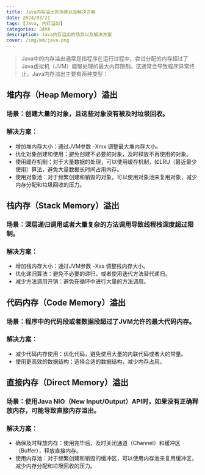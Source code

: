 ```yaml
---
title: Java内存溢出的场景以及解决方案
date: 2024/03/21
tags: [Java, 内存溢出]
categories: JAVA
description: Java内存溢出的场景以及解决方案
cover: /img/md/java.png
---
```



> Java中的内存溢出通常是指程序在运行过程中，尝试分配的内存超过了Java虚拟机（JVM）能够处理的最大内存限制。这通常会导致程序异常终止。Java内存溢出主要有两种类型：

## 堆内存（Heap Memory）溢出
### 场景：创建大量的对象，且这些对象没有被及时垃圾回收。
### 解决方案：

- 增加堆内存大小：通过JVM参数 -Xmx 调整最大堆内存大小。
- 优化对象创建和使用：避免创建不必要的对象，及时释放不再使用的对象。
- 使用缓存机制：对于大量数据的处理，可以使用缓存机制，如LRU（最近最少使用）算法，避免大量数据长时间占用内存。
- 使用对象池：对于频繁创建和销毁的对象，可以使用对象池来复用对象，减少内存分配和垃圾回收的压力。

## 栈内存（Stack Memory）溢出
### 场景：深层递归调用或者大量复杂的方法调用导致线程栈深度超过限制。
### 解决方案：

- 增加栈内存大小：通过JVM参数 -Xss 调整栈内存大小。
- 优化递归算法：避免不必要的递归，或者使用迭代方法替代递归。
- 减少方法调用开销：避免在循环中进行大量的方法调用。

## 代码内存（Code Memory）溢出
### 场景：程序中的代码段或者数据段超过了JVM允许的最大代码内存。
### 解决方案：

- 减少代码内存使用：优化代码，避免使用大量的内联代码或者大的常量。
- 使用更高效的数据结构：选择合适的数据结构，减少内存占用。

## 直接内存（Direct Memory）溢出
### 场景：使用Java NIO（New Input/Output）API时，如果没有正确释放内存，可能导致直接内存溢出。
### 解决方案：

- 确保及时释放内存：使用完毕后，及时关闭通道（Channel）和缓冲区（Buffer），释放直接内存。
- 使用内存池：对于频繁创建和销毁的缓冲区，可以使用内存池来复用缓冲区，减少内存分配和垃圾回收的压力。